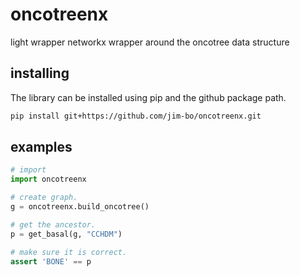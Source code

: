# oncotreenx
light wrapper networkx wrapper around the oncotree data structure

## installing
The library can be installed using pip and the github package path.
```bash
pip install git+https://github.com/jim-bo/oncotreenx.git
```

## examples
```python
# import
import oncotreenx

# create graph.
g = oncotreenx.build_oncotree()

# get the ancestor.
p = get_basal(g, "CCHDM")

# make sure it is correct.
assert 'BONE' == p
```

